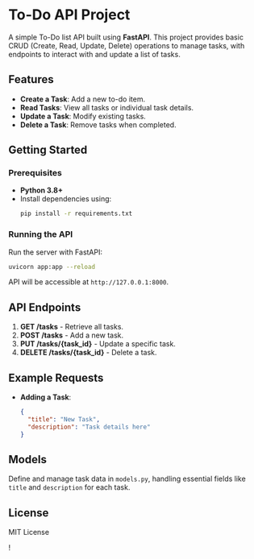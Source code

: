 # To-Do API Project

A simple To-Do list API built using **FastAPI**. This project provides basic CRUD (Create, Read, Update, Delete) operations to manage tasks, with endpoints to interact with and update a list of tasks.

## Features

- **Create a Task**: Add a new to-do item.
- **Read Tasks**: View all tasks or individual task details.
- **Update a Task**: Modify existing tasks.
- **Delete a Task**: Remove tasks when completed.

## Getting Started

### Prerequisites

- **Python 3.8+**
- Install dependencies using:
  ```bash
  pip install -r requirements.txt
  ```

### Running the API

Run the server with FastAPI:
```bash
uvicorn app:app --reload
```

API will be accessible at `http://127.0.0.1:8000`.

## API Endpoints

1. **GET /tasks** - Retrieve all tasks.
2. **POST /tasks** - Add a new task.
3. **PUT /tasks/{task_id}** - Update a specific task.
4. **DELETE /tasks/{task_id}** - Delete a task.

## Example Requests

- **Adding a Task**:
  ```json
  {
    "title": "New Task",
    "description": "Task details here"
  }
  ```

## Models

Define and manage task data in `models.py`, handling essential fields like `title` and `description` for each task.

## License

MIT License

!
